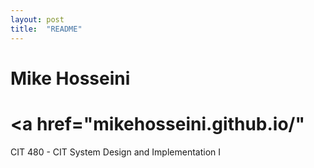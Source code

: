 ```yaml
---
layout: post
title:  "README"
---
```

# Mike Hosseini
# <a href="mikehosseini.github.io/"</a>
CIT 480 - CIT System Design and Implementation I
